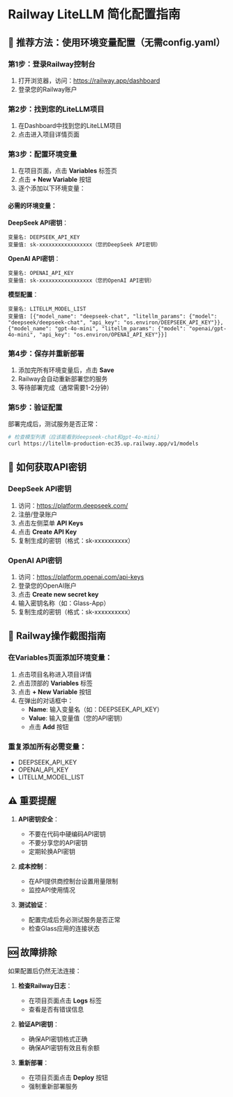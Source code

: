 # Railway LiteLLM 简化配置指南

## 🚀 推荐方法：使用环境变量配置（无需config.yaml）

### 第1步：登录Railway控制台
1. 打开浏览器，访问：https://railway.app/dashboard
2. 登录您的Railway账户

### 第2步：找到您的LiteLLM项目
1. 在Dashboard中找到您的LiteLLM项目
2. 点击进入项目详情页面

### 第3步：配置环境变量
1. 在项目页面，点击 **Variables** 标签页
2. 点击 **+ New Variable** 按钮
3. 逐个添加以下环境变量：

#### 必需的环境变量：

**DeepSeek API密钥**：
```
变量名: DEEPSEEK_API_KEY
变量值: sk-xxxxxxxxxxxxxxxxx（您的DeepSeek API密钥）
```

**OpenAI API密钥**：
```
变量名: OPENAI_API_KEY  
变量值: sk-xxxxxxxxxxxxxxxxx（您的OpenAI API密钥）
```

**模型配置**：
```
变量名: LITELLM_MODEL_LIST
变量值: [{"model_name": "deepseek-chat", "litellm_params": {"model": "deepseek/deepseek-chat", "api_key": "os.environ/DEEPSEEK_API_KEY"}}, {"model_name": "gpt-4o-mini", "litellm_params": {"model": "openai/gpt-4o-mini", "api_key": "os.environ/OPENAI_API_KEY"}}]
```

### 第4步：保存并重新部署
1. 添加完所有环境变量后，点击 **Save** 
2. Railway会自动重新部署您的服务
3. 等待部署完成（通常需要1-2分钟）

### 第5步：验证配置
部署完成后，测试服务是否正常：

```bash
# 检查模型列表（应该能看到deepseek-chat和gpt-4o-mini）
curl https://litellm-production-ec35.up.railway.app/v1/models
```

## 🔑 如何获取API密钥

### DeepSeek API密钥
1. 访问：https://platform.deepseek.com/
2. 注册/登录账户
3. 点击左侧菜单 **API Keys**
4. 点击 **Create API Key**
5. 复制生成的密钥（格式：sk-xxxxxxxxxx）

### OpenAI API密钥
1. 访问：https://platform.openai.com/api-keys
2. 登录您的OpenAI账户
3. 点击 **Create new secret key**
4. 输入密钥名称（如：Glass-App）
5. 复制生成的密钥（格式：sk-xxxxxxxxxx）

## 📱 Railway操作截图指南

### 在Variables页面添加环境变量：
1. 点击项目名称进入项目详情
2. 点击顶部的 **Variables** 标签
3. 点击 **+ New Variable** 按钮
4. 在弹出的对话框中：
   - **Name**: 输入变量名（如：DEEPSEEK_API_KEY）
   - **Value**: 输入变量值（您的API密钥）
   - 点击 **Add** 按钮

### 重复添加所有必需变量：
- DEEPSEEK_API_KEY
- OPENAI_API_KEY  
- LITELLM_MODEL_LIST

## ⚠️ 重要提醒

1. **API密钥安全**：
   - 不要在代码中硬编码API密钥
   - 不要分享您的API密钥
   - 定期轮换API密钥

2. **成本控制**：
   - 在API提供商控制台设置用量限制
   - 监控API使用情况

3. **测试验证**：
   - 配置完成后务必测试服务是否正常
   - 检查Glass应用的连接状态

## 🆘 故障排除

如果配置后仍然无法连接：

1. **检查Railway日志**：
   - 在项目页面点击 **Logs** 标签
   - 查看是否有错误信息

2. **验证API密钥**：
   - 确保API密钥格式正确
   - 确保API密钥有效且有余额

3. **重新部署**：
   - 在项目页面点击 **Deploy** 按钮
   - 强制重新部署服务 